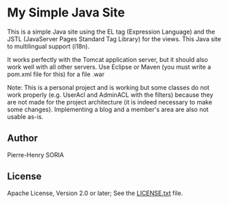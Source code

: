 # My Simple Java Site

This is a simple Java site using the EL tag (Expression Language) and the JSTL (JavaServer Pages Standard Tag Library) for the views.
This Java site to multilingual support (i18n).

It works perfectly with the Tomcat application server, but it should also work well with all other servers.
Use Eclipse or Maven (you must write a pom.xml file for this) for a file .war

Note: This is a personal project and is working but some classes do not work properly (e.g. UserAcl and AdminACL with the filters) because they are not made for the project architecture (it is indeed necessary to make some changes).
Implementing a blog and a member's area are also not usable as-is.


## Author 

Pierre-Henry SORIA


## License

Apache License, Version 2.0 or later; See the [LICENSE.txt](LICENSE.txt) file.